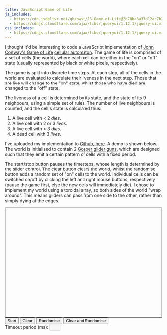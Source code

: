 ```yaml
---
title: JavaScript Game of Life
js_includes:
  - https://cdn.jsdelivr.net/gh/owst/JS-Game-of-Life@2d78ba8a37d12ac7b2329a205622ccd85a1ee626/CA.js
  - https://cdnjs.cloudflare.com/ajax/libs/jqueryui/1.12.1/jquery-ui.min.js
css_includes:
  - https://cdnjs.cloudflare.com/ajax/libs/jqueryui/1.12.1/jquery-ui.min.css
---
```


<script>
/*
  A bit yucky, but Github has made it not possible to link to hosted js files
  so we can't stick this in an external file and into js_includes above. We
  also can't rely on jQuery being loaded here because it is only linked in the
  footer, so we use the load event to be sure everything has loaded.
*/
window.addEventListener("load", function() {
setTimeout(function() {
    var jCanvas = $('#world');
    var canvas = jCanvas.get(0);
    var ctx = canvas.getContext('2d');
    var pixelSize = 6;
    var width = canvas.width / pixelSize;
    var height = canvas.height / pixelSize;
    var startTimeout = 30;

    var ca = new CA(ctx, width, height, pixelSize, startTimeout);

    startStopHandler = function () {
        var button = $('#startStop');

        if (button.html() === 'Stop') {
            button.html('Start');

            clearTimeout(ca.timeout);
            ca.timeout = null;
        } else {
            button.html('Stop');

            ca.setupTimeout();
        }
    };

    randomise = function () {
        ca.randomData();
    };

    clearCtx = function () {
        ca.clear();
    };

    clearAndRandomise = function () {
        clearCtx();
        randomise();
    };

    jCanvas.mousedown(function (e) {
        var x = Math.round(e.offsetX / ca.pixelSize) * ca.pixelSize;
        var y = Math.round(e.offsetY / ca.pixelSize) * ca.pixelSize;

        if (e.which === 1) {
            ca.setPixelBlack(x, y);
        } else if (e.which === 3) {
            ca.clearPixel(x, y);
        }
    });

    jCanvas.contextmenu(function () {
        return false;
    });

    $('#slider').slider({
        value: startTimeout,
        min: 10,
        max: 500,
        step: 10,
        slide: function (event, ui) {
            $('#timeout').val(ui.value);
            ca.timeoutTime = ui.value;

            if (ca.timeout) {
                clearTimeout(ca.timeout);
                ca.setupTimeout();
            }
        }
    });

    $('#timeout').val(startTimeout);

    ca.initGliderGun(10, 40);
    ca.initGliderGun(60, 10);
}, 1000);
});
</script>

I thought it'd be interesting to code a JavaScript implementation of [John
Conway's Game of Life][gol] [cellular automaton][ca].  The game of life is
comprised of a set of cells (the world), where each cell can be either in the
"on" or "off" state (usually represented by black or white pixels,
respectively).

The game is split into discrete time steps. At each step, all of the cells in
the world are evaluated to calculate their liveness in the next step. Those
that are live will change to the "on" state, whilst those who have died are
changed to the "off" state.

The liveness of a cell is determined by its state, and the state of its 9
neighbours, using a simple set of rules. The number of live neighbours is
counted, and the cell's state is calculated thus:

1. A live cell with < 2 *dies*.
1. A live cell with 2 or 3 *lives*.
1. A live cell with > 3 *dies*.
1. A dead cell with 3 *lives*.

I've uploaded my implementation to [Github, here][github_link]. A demo is shown
below. The world is initialised to contain 2 [Gosper glider guns][glider],
which are designed such that they emit a certain pattern of cells with a fixed
period.

The start/stop button pauses the timesteps, whose length is determined by the
slider control. The clear button clears the world, whilst the randomise button
adds a random set of "on" cells to the world. Individual cells can be switched
on/off by clicking the left and right mouse buttons, respectively (pause the
game first, else the new cells will immediately die). I chose to implement my
world using a toroidal array, so both sides of the world "wrap around". This
means gliders can pass from one side to the other, rather than simply dying at
the edges.

<canvas style="display: block; margin:0 auto; border: 1px solid black;" id="world" width="600" height="420">
</canvas>
<div>
<button id="startStop" type="button"
    onclick="startStopHandler()">Start</button>
<button id="clear" type="button" onclick="clearCtx()">Clear</button>
<button id="randomise" type="button" onclick="randomise()">Randomise</button>
<button id="clearAndRandomise" type="button" onclick="clearAndRandomise()">Clear and Randomise</button>
<br/>
<label for="timeout">Timeout period (ms):</label>
<input type="text" id="timeout" disabled="true" style="width: 35px"/> <div id="slider" style="display: inline-block; width: 500px"></div>
</div>

[github_link]: https://github.com/owst/JS-Game-of-Life
[glider]: http://en.wikipedia.org/wiki/Gun_(cellular_automaton)
[gol]: http://en.wikipedia.org/wiki/Conway's_Game_of_Life
[ca]: http://en.wikipedia.org/wiki/Cellular_automaton

<link rel="stylesheet" type="text/css" href="http://ajax.googleapis.com/ajax/libs/jqueryui/1.8.9/themes/smoothness/jquery-ui.css" />
